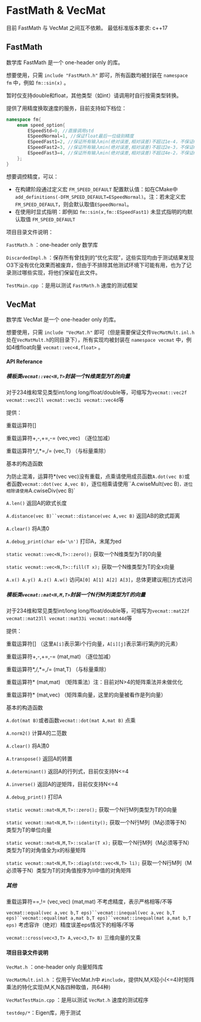 # FastMath & VecMat

目前 FastMath 与 VecMat 之间互不依赖。
最低标准版本要求: c++17

## FastMath
数学库 FastMath 是一个 one-header only 的库。  

想要使用，只需 `include "FastMath.h"` 即可，所有函数均被封装在 `namespace fm` 中，例如 `fm::sin(x)` 。

暂时仅支持double和float，其他类型（如int）请调用时自行按需类型转换。

提供了用精度换取速度的服务，目前支持如下档位：
```cpp
namespace fm{
    enum speed_option{
        ESpeedStd=0, //直接调用std
        ESpeedNormal=1, //保证float最后一位级别精度
        ESpeedFast1=2, //保证所有输入min(绝对误差,相对误差)不超过1e-4，不保证nan,inf的特殊处理
        ESpeedFast2=3, //保证所有输入min(绝对误差,相对误差)不超过2e-3，不保证nan,inf的特殊处理        
        ESpeedFast3=4, //保证所有输入min(绝对误差,相对误差)不超过4e-2，不保证nan,inf的特殊处理
    };
}
```
想要调控精度，可以：

* 在构建阶段通过定义宏 `FM_SPEED_DEFAULT` 配置默认值：如在CMake中 `add_definitions(-DFM_SPEED_DEFAULT=ESpeedNormal)`。注：若未定义宏`FM_SPEED_DEFAULT`，则会默认取值`ESpeedNormal`。
* 在使用时显式指明：即例如 `fm::sin(x,fm::ESpeedFast1)` 未显式指明的均默认取值 `FM_SPEED_DEFAULT`

项目目录文件说明：

`FastMath.h` ：one-header only 数学库

`DiscardedImpl.h` ：保存所有曾找到的“优化实现”，这些实现均由于测试结果发现O3下没有优化效果而被废弃，但由于不排除其他测试环境下可能有用，也为了记录测过哪些实现，将他们保留在此文件。

`TestMain.cpp` ：是用以测试 `FastMath.h` 速度的测试框架

## VecMat
数学库 VecMat 是一个 one-header only 的库。  

想要使用，只需 `include "VecMat.h"` 即可（但是需要保证文件`VecMatMult.inl.h`处在`VecMatMult.h`的同目录下），所有实现均被封装在 `namespace vecmat` 中，例如4维float向量 `vecmat::vec<4,float>` 。

#### API Referance

##### 模板类`vecmat::vec<N,T>`封装一个N维类型为T的向量
对于234维和常见类型int/long long/float/double等，可缩写为`vecmat::vec2f vecmat::vec2ll vecmat::vec3i vecmat::vec4d`等

提供：

重载运算符[]

重载运算符+,-,+=,-= (vec,vec) （逐位加减）

重载运算符*,/,*=,/= (vec,T)  （与标量乘除）

基本的构造函数

为防止混淆，运算符*(vec vec)没有重载，点乘请使用成员函数`A.dot(vec B)`或者函数`vecmat::dot(vec A,vec B)`，逐位相乘请使用``A.cwiseMult(vec B)`，逐位相除请使用`A.cwiseDiv(vec B)`

`A.len()` 返回A的欧式长度

`A.distance(vec B)``vecmat::distance(vec A,vec B)` 返回AB的欧式距离

`A.clear()` 将A清0

`A.debug_print(char ed='\n')` 打印A，末尾为ed

`static vecmat::vec<N,T>::zero();` 获取一个N维类型为T的0向量

`static vecmat::vec<N,T>::fill(T x);` 获取一个N维类型为T的全x向量

`A.x() A.y() A.z() A.w()` 访问`A[0] A[1] A[2] A[3]`，总体更建议用[]方式访问

##### 模板类`vecmat::mat<N,M,T>`封装一个N行M列类型为T的向量
对于234维和常见类型int/long long/float/double等，可缩写为`vecmat::mat22f vecmat::mat23ll vecmat::mat33i vecmat::mat44d`等

提供：

重载运算符[] （这里`A[i]`表示第i个行向量，`A[i][j]`表示第i行第j列的元素）

重载运算符+,-,+=,-= (mat,mat) （逐位加减）

重载运算符*,/,*=,/= (mat,T)  （与标量乘除）

重载运算符* (mat,mat) （矩阵乘法）注：目前对N>4的矩阵乘法并未做优化

重载运算符* (mat,vec) （矩阵乘向量，这里的向量被看作是列向量）

基本的构造函数

`A.dot(mat B)`或者函数`vecmat::dot(mat A,mat B)` 点乘

`A.norm2()` 计算A的二范数

`A.clear()` 将A清0

`A.transpose()` 返回A的转置

`A.determinant()` 返回A的行列式，目前仅支持N<=4

`A.inverse()` 返回A的逆矩阵，目前仅支持N<=4

`A.debug_print()` 打印A

`static vecmat::mat<N,M,T>::zero();` 获取一个N行M列类型为T的0向量

`static vecmat::mat<N,M,T>::identity();` 获取一个N行M列（M必须等于N）类型为T的单位向量

`static vecmat::mat<N,M,T>::scalar(T x);` 获取一个N行M列（M必须等于N）类型为T的对角值全为x的标量矩阵

`static vecmat::mat<N,M,T>::diag(std::vec<N,T> li);` 获取一个N行M列（M必须等于N）类型为T的对角值按序为li中值的对角矩阵

##### 其他
重载运算符==,!= (vec,vec) (mat,mat)  不考虑精度，表示严格相等/不等

`vecmat::equal(vec a,vec b,T eps)``vecmat::inequal(vec a,vec b,T eps)``vecmat::equal(mat a,mat b,T eps)``vecmat::inequal(mat a,mat b,T eps)` 考虑容许（绝对）精度误差eps情况下的相等/不等

`vecmat::cross(vec<3,T> A,vec<3,T> B)` 三维向量的叉乘

#### 项目目录文件说明

`VecMat.h` ：one-header only 向量矩阵库

`VecMatMult.inl.h` ：仅用于VecMat.h中 `#include`，提供N,M,K较小(<=4)时矩阵乘法的特化实现(M,K,N各四种取值，共64种)

`VecMatTestMain.cpp` ：是用以测试 `VecMat.h` 速度的测试程序

`testdep/*`：Eigen库，用于测试